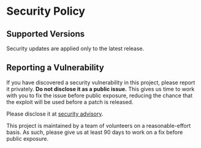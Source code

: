 # Security Policy

## Supported Versions

Security updates are applied only to the latest release.

## Reporting a Vulnerability

If you have discovered a security vulnerability in this project, please report it privately. **Do not disclose it as a public issue.** This gives us time to work with you to fix the issue before public exposure, reducing the chance that the exploit will be used before a patch is released.

Please disclose it at [security advisory](https://github.com/rust-random/getrandom/security/advisories/new).

This project is maintained by a team of volunteers on a reasonable-effort basis. As such, please give us at least 90 days to work on a fix before public exposure.

